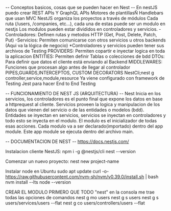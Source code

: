 -- Conceptos basicos, cosas que se pueden hacer en Nest --
En nestJS puedo crear REST APIs Y GraphQL APIs
Motores de plantillasÑ Handlebars que usan MVC
NestJS organiza los proyectos a través de módulos
Cada ruta (/users, /companies, etc...), cada una de estas puede ser un modulo en nestjs
Los modulos pueden estar divididos en controladores y servicios.
-Controladores: Definen rutas y metodos HTTP (Get, Post, Delete, Patch, Put)
-Servicios: Permiten comunicarse con otros servicios u otros backends (Aqui va la lógica de negocio)
\*Controladores y servicios pueden tener sus archivos de Testing
PROVIDERS: Permiten copartir e inyectar logica en toda la aplicacion
ENTITIES: Permiten definir Tablas o colecciones de bdd
DTOs: Para definir que datos el cliente está enviando al Backend
MIDDLEWARES: Funciones que procesan algo antes de llegar al controlador
PIPES,GUARDS,INTERCEPTOS, CUSTOM DECORATORS
NestCli;nest g controller,service,module,resource
Ya viene configurado con framework de Testing Jest para hacer End to End Testing

-- FUNCIONAMIENTO DE NEST JS (ARQUITECTURA) --
Nest Inicia en los servicios, los controladores es el punto final que expone los datos en base a httprequest al cliente.
Servicios proveen la logica y manipulacion de los datos que vienen del servicio o de las entidades o modelos (bdd).
Entidades se inyectan en servicios, servicios se inyectan en controladores y todo esto se inyecta en el modulo.
El modulo es el inicializador de todas esas acciones.
Cada modulo va a ser declarado(importado) dentro del app module.
Este app module se ejecuta dentro del archivo main.

-- DOCUMENTACION DE NEST --
https://docs.nestjs.com/

Instalacion cliente NestJS:
npm i -g @nestjs/cli
nest --version

Comenzar un nuevo proyecto:
nest new project-name

Instalar node en Ubuntu
sudo apt update
curl -o- https://raw.githubusercontent.com/nvm-sh/nvm/v0.39.0/install.sh | bash
nvm install --lts
node --version

CREAR EL MODULO PRIMERO QUE TODO
"nest" en la consola me trae todas las opciones de comandos
nest g mo users
nest g s users
nest g s users/services/users --flat
nest g co users/controllers/users --flat
